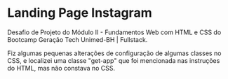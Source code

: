 # Landing Page Instagram

Desafio de Projeto do Módulo II - Fundamentos Web com HTML e CSS do Bootcamp Geração Tech Unimed-BH | Fullstack.

Fiz algumas pequenas alterações de configuração de algumas classes no CSS, e localizei uma classe "get-app" que foi mencionada nas instruções do HTML, mas não constava no CSS.